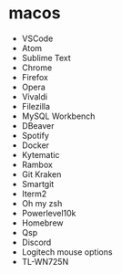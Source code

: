 # macos

- VSCode
- Atom
- Sublime Text
- Chrome
- Firefox
- Opera
- Vivaldi
- Filezilla
- MySQL Workbench
- DBeaver
- Spotify
- Docker
- Kytematic
- Rambox
- Git Kraken
- Smartgit
- Iterm2
- Oh my zsh
- Powerlevel10k
- Homebrew
- Qsp
- Discord
- Logitech mouse options
- TL-WN725N
